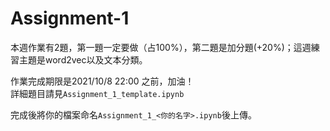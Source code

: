 # Assignment-1
本週作業有2題，第一題一定要做（占100%），第二題是加分題(+20%)；這週練習主題是word2vec以及文本分類。

作業完成期限是2021/10/8 22:00 之前，加油！\
詳細題目請見`Assignment_1_template.ipynb`

完成後將你的檔案命名`Assignment_1_<你的名字>.ipynb`後上傳。
